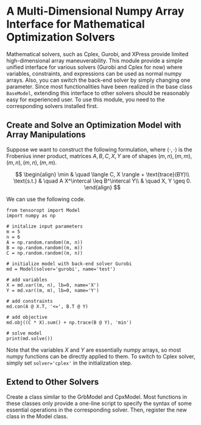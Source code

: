 # A Multi-Dimensional Numpy Array Interface for Mathematical Optimization Solvers

Mathematical solvers, such as Cplex, Gurobi, and XPress provide limited high-dimensional array maneuverability. This module provide a simple unified interface for various solvers (Gurobi and Cplex for now) where variables, constraints, and expressions can be used as normal numpy arrays. Also, you can switch the back-end solver by simply changing one parameter. Since most functionalities have been realized in the base class `BaseModel`, extending this interface to other solvers should be reasonably easy for experienced user. To use this module, you need to the corresponding solvers installed first.

## Create and Solve an Optimization Model with Array Manipulations
Suppose we want to construct the following formulation, where $\langle \cdot, \cdot \rangle$ is the Frobenius inner product, matrices $A, B, C, X, Y$ are of shapes $(m, n), (m, m), (m, n), (m, n), (m, m)$.

$$
\begin{align}
\min & \quad \langle C, X \rangle + \text{trace}(BY)\\
\text{s.t.} & \quad A X^\intercal \leq B^\intercal Y\\
            & \quad X, Y \geq 0.
\end{align}
$$

We can use the following code.

    from tensoropt import Model
    import numpy as np
    
    # initalize input parameters
    m = 5
    n = 6
    A = np.random.random((m, n))
    B = np.random.random((m, m))
    C = np.random.random((m, n))

    # initialize model with back-end solver Gurobi
    md = Model(solver='gurobi', name='test')

    # add variables
    X = md.var((m, n), lb=0, name='X')
    Y = md.var((m, m), lb=0, name='Y')

    # add constraints
    md.con(A @ X.T, '<=', B.T @ Y)

    # add objective
    md.obj((C * X).sum() + np.trace(B @ Y), 'min')

    # solve model
    print(md.solve())

Note that the variables $X$ and $Y$ are essentially numpy arrays, so most numpy functions can be directly applied to them. To switch to Cplex solver, simply set `solver='cplex'` in the initialization step.


## Extend to Other Solvers
Create a class similar to the GrbModel and CpxModel. Most functions in these classes only provide a one-line script to specify the syntax of some essential operations in the corresponding solver. Then, register the new class in the Model class.
